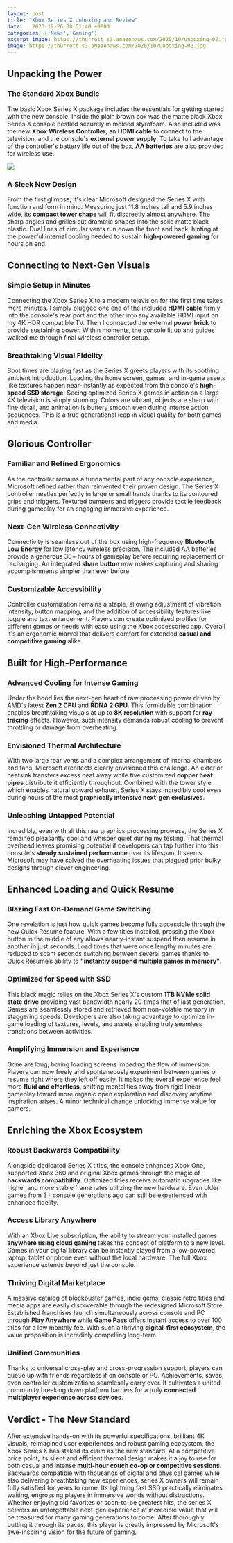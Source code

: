 ```yaml
---
layout: post
title: "Xbox Series X Unboxing and Review"
date:   2023-12-26 08:51:40 +0000
categories: ['News','Gaming']
excerpt_image: https://thurrott.s3.amazonaws.com/2020/10/unboxing-02.jpg
image: https://thurrott.s3.amazonaws.com/2020/10/unboxing-02.jpg
---
```


##  Unpacking the Power
###  The Standard Xbox Bundle 
The basic Xbox Series X package includes the essentials for getting started with the new console. Inside the plain brown box was the matte black Xbox Series X console nestled securely in molded styrofoam. Also included was the new **Xbox Wireless Controller**, an **HDMI cable** to connect to the television, and the console's **external power supply**. To take full advantage of the controller's battery life out of the box, **AA batteries** are also provided for wireless use.

![](https://www.gameonaus.com/wp-content/uploads/2020/11/xboxseriesxpackaging.jpg)
###  A Sleek New Design
From the first glimpse, it's clear Microsoft designed the Series X with function and form in mind. Measuring just 11.8 inches tall and 5.9 inches wide, its **compact tower shape** will fit discreetly almost anywhere. The sharp angles and grilles cut dramatic shapes into the solid matte black plastic. Dual lines of circular vents run down the front and back, hinting at the powerful internal cooling needed to sustain **high-powered gaming** for hours on end.
##  Connecting to Next-Gen Visuals 
###  Simple Setup in Minutes
Connecting the Xbox Series X to a modern television for the first time takes mere minutes. I simply plugged one end of the included **HDMI cable** firmly into the console's rear port and the other into any available HDMI input on my 4K HDR compatible TV. Then I connected the external **power brick** to provide sustaining power. Within moments, the console lit up and guides walked me through final wireless controller setup. 
###  Breathtaking Visual Fidelity 
Boot times are blazing fast as the Series X greets players with its soothing ambient introduction. Loading the home screen, games, and in-game assets like textures happen near-instantly as expected from the console's **high-speed SSD storage**. Seeing optimized Series X games in action on a large 4K television is simply stunning. Colors are vibrant, objects are sharp with fine detail, and animation is buttery smooth even during intense action sequences. This is a true generational leap in visual quality for both games and media.
##  Glorious Controller 
###  Familiar and Refined Ergonomics
As the controller remains a fundamental part of any console experience, Microsoft refined rather than reinvented their proven design. The Series X controller nestles perfectly in large or small hands thanks to its contoured grips and triggers. Textured bumpers and triggers provide tactile feedback during gameplay for an engaging immersive experience. 
###  Next-Gen Wireless Connectivity
Connectivity is seamless out of the box using high-frequency **Bluetooth Low Energy** for low latency wireless precision. The included AA batteries provide a generous 30+ hours of gameplay before requiring replacement or recharging. An integrated **share button** now makes capturing and sharing accomplishments simpler than ever before. 
###  Customizable Accessibility 
Controller customization remains a staple, allowing adjustment of vibration intensity, button mapping, and the addition of accessibility features like toggle and text enlargement. Players can create optimized profiles for different games or needs with ease using the Xbox accessories app. Overall it's an ergonomic marvel that delivers comfort for extended **casual and competitive gaming** alike.
##  Built for High-Performance 
###  Advanced Cooling for Intense Gaming
Under the hood lies the next-gen heart of raw processing power driven by AMD's latest **Zen 2 CPU** and **RDNA 2 GPU**. This formidable combination enables breathtaking visuals at up to **8K resolution** with support for **ray tracing** effects. However, such intensity demands robust cooling to prevent throttling or damage from overheating. 
###  Envisioned Thermal Architecture
With two large rear vents and a complex arrangement of internal chambers and fans, Microsoft architects clearly envisioned this challenge. An exterior heatsink transfers excess heat away while five customized **copper heat pipes** distribute it efficiently throughout. Combined with the tower style which enables natural upward exhaust, Series X stays incredibly cool even during hours of the most **graphically intensive next-gen exclusives**.
###  Unleashing Untapped Potential 
Incredibly, even with all this raw graphics processing prowess, the Series X remained pleasantly cool and whisper quiet during my testing. That thermal overhead leaves promising potential if developers can tap further into this console's **steady sustained performance** over its lifespan. It seems Microsoft may have solved the overheating issues that plagued prior bulky designs through clever engineering.
##  Enhanced Loading and Quick Resume  
###  Blazing Fast On-Demand Game Switching
One revelation is just how quick games become fully accessible through the new Quick Resume feature. With a few titles installed, pressing the Xbox button in the middle of any allows nearly-instant suspend then resume in another in just seconds. Load times that were once lengthy minutes are reduced to scant seconds switching between several games thanks to Quick Resume’s ability to **"instantly suspend multiple games in memory"**. 
###  Optimized for Speed with SSD 
This black magic relies on the Xbox Series X's custom **1TB NVMe solid state drive** providing vast bandwidth nearly 20 times that of last generation. Games are seamlessly stored and retrieved from non-volatile memory in staggering speeds. Developers are also taking advantage to optimize in-game loading of textures, levels, and assets enabling truly seamless transitions between activities. 
###  Amplifying Immersion and Experience 
Gone are long, boring loading screens impeding the flow of immersion. Players can now freely and spontaneously experiment between games or resume right where they left off easily. It makes the overall experience feel more **fluid and effortless**, shifting mentalities away from rigid linear gameplay toward more organic open exploration and discovery anytime inspiration arises. A minor technical change unlocking immense value for gamers.
##  Enriching the Xbox Ecosystem 
###  Robust Backwards Compatibility 
Alongside dedicated Series X titles, the console enhances Xbox One, supported Xbox 360 and original Xbox games through the magic of **backwards compatibility**. Optimized titles receive automatic upgrades like higher and more stable frame rates utilizing the new hardware. Even older games from 3+ console generations ago can still be experienced with enhanced fidelity.
###  Access Library Anywhere 
With an Xbox Live subscription, the ability to stream your installed games **anywhere using cloud gaming** takes the concept of platform to a new level. Games in your digital library can be instantly played from a low-powered laptop, tablet or phone even without the local hardware. The full Xbox experience extends beyond just the console. 
###  Thriving Digital Marketplace 
A massive catalog of blockbuster games, indie gems, classic retro titles and media apps are easily discoverable through the redesigned Microsoft Store. Established franchises launch simultaneously across console and PC through **Play Anywhere** while **Game Pass** offers instant access to over 100 titles for a low monthly fee. With such a thriving **digital-first ecosystem**, the value proposition is incredibly compelling long-term.  
###  Unified Communities  
Thanks to universal cross-play and cross-progression support, players can queue up with friends regardless if on console or PC. Achievements, saves, even controller customizations seamlessly carry over. It cultivates a united community breaking down platform barriers for a truly **connected multiplayer experience across devices**.
##  Verdict - The New Standard
After extensive hands-on with its powerful specifications, brilliant 4K visuals, reimagined user experiences and robust gaming ecosystem, the Xbox Series X has staked its claim as the new standard. At a competitive price point, its silent and efficient thermal design makes it a joy to use for both casual and intense **multi-hour couch co-op or competitive sessions**. 
Backwards compatible with thousands of digital and physical games while also delivering breathtaking new experiences, series X owners will remain fully satisfied for years to come. Its lightning fast SSD practically eliminates waiting, engrossing players in immersive worlds without distractions. Whether enjoying old favorites or soon-to-be greatest hits, the series X delivers an unforgettable next-gen experience at incredible value that will be treasured for many gaming generations to come. After thoroughly putting it through its paces, this player is greatly impressed by Microsoft's awe-inspiring vision for the future of gaming.